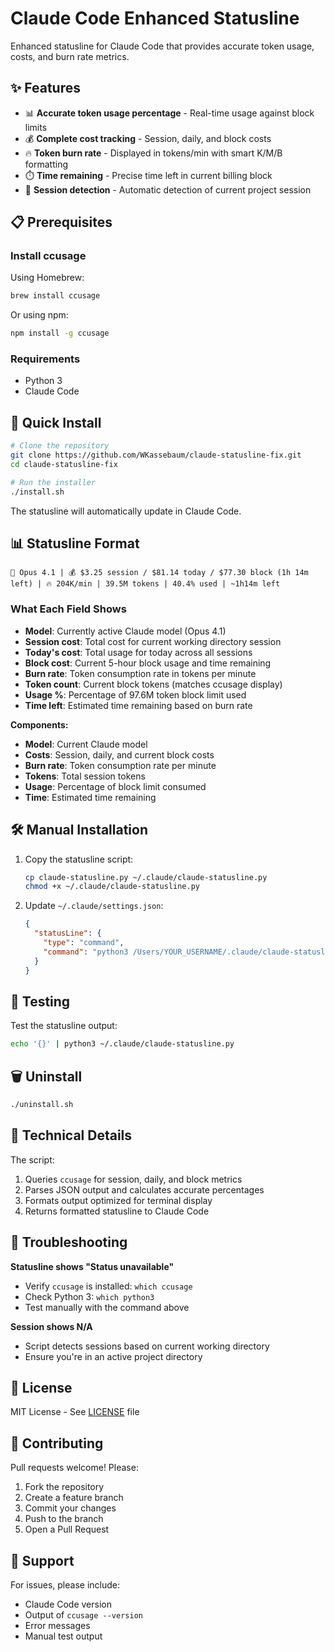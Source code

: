 # Claude Code Enhanced Statusline

Enhanced statusline for Claude Code that provides accurate token usage, costs, and burn rate metrics.

## ✨ Features

- 📊 **Accurate token usage percentage** - Real-time usage against block limits
- 💰 **Complete cost tracking** - Session, daily, and block costs
- 🔥 **Token burn rate** - Displayed in tokens/min with smart K/M/B formatting
- ⏱️ **Time remaining** - Precise time left in current billing block
- 🎯 **Session detection** - Automatic detection of current project session

## 📋 Prerequisites

### Install ccusage

Using Homebrew:
```bash
brew install ccusage
```

Or using npm:
```bash
npm install -g ccusage
```

### Requirements

- Python 3
- Claude Code

## 🚀 Quick Install

```bash
# Clone the repository
git clone https://github.com/WKassebaum/claude-statusline-fix.git
cd claude-statusline-fix

# Run the installer
./install.sh
```

The statusline will automatically update in Claude Code.

## 📊 Statusline Format

```
🤖 Opus 4.1 | 💰 $3.25 session / $81.14 today / $77.30 block (1h 14m left) | 🔥 204K/min | 39.5M tokens | 40.4% used | ~1h14m left
```

### What Each Field Shows

- **Model**: Currently active Claude model (Opus 4.1)
- **Session cost**: Total cost for current working directory session
- **Today's cost**: Total usage for today across all sessions
- **Block cost**: Current 5-hour block usage and time remaining
- **Burn rate**: Token consumption rate in tokens per minute
- **Token count**: Current block tokens (matches ccusage display)
- **Usage %**: Percentage of 97.6M token block limit used
- **Time left**: Estimated time remaining based on burn rate

**Components:**
- **Model**: Current Claude model
- **Costs**: Session, daily, and current block costs
- **Burn rate**: Token consumption rate per minute
- **Tokens**: Total session tokens
- **Usage**: Percentage of block limit consumed
- **Time**: Estimated time remaining

## 🛠️ Manual Installation

1. Copy the statusline script:
   ```bash
   cp claude-statusline.py ~/.claude/claude-statusline.py
   chmod +x ~/.claude/claude-statusline.py
   ```

2. Update `~/.claude/settings.json`:
   ```json
   {
     "statusLine": {
       "type": "command",
       "command": "python3 /Users/YOUR_USERNAME/.claude/claude-statusline.py"
     }
   }
   ```

## 🧪 Testing

Test the statusline output:
```bash
echo '{}' | python3 ~/.claude/claude-statusline.py
```

## 🗑️ Uninstall

```bash
./uninstall.sh
```

## 📝 Technical Details

The script:
1. Queries `ccusage` for session, daily, and block metrics
2. Parses JSON output and calculates accurate percentages
3. Formats output optimized for terminal display
4. Returns formatted statusline to Claude Code

## 🐞 Troubleshooting

**Statusline shows "Status unavailable"**
- Verify `ccusage` is installed: `which ccusage`
- Check Python 3: `which python3`
- Test manually with the command above

**Session shows N/A**
- Script detects sessions based on current working directory
- Ensure you're in an active project directory

## 📄 License

MIT License - See [LICENSE](LICENSE) file

## 🤝 Contributing

Pull requests welcome! Please:
1. Fork the repository
2. Create a feature branch
3. Commit your changes
4. Push to the branch
5. Open a Pull Request

## 📧 Support

For issues, please include:
- Claude Code version
- Output of `ccusage --version`
- Error messages
- Manual test output